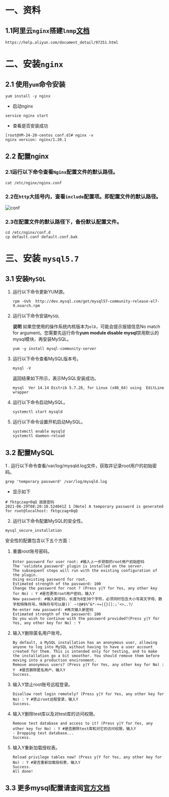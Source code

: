 # 一、资料

## 1.1阿里云`nginx`搭建`lnmp`[文档](https://help.aliyun.com/document_detail/97251.html)

```shell
https://help.aliyun.com/document_detail/97251.html
```

# 二、安装`nginx`

## 2.1 使用`yum`命令安装

```shell
yum install -y nginx
```

- 启动nginx

```shell
service nginx start 
```



- 查看是否安装成功

```shell
[root@VM-24-20-centos conf.d]# nginx -v
nginx version: nginx/1.20.1
```

## 2.2 配置nginx

### 2.1运行以下命令查看`Nginx`配置文件的默认路径。

```shell
cat /etc/nginx/nginx.conf
```

### 2.2在`http`大括号内，查看`include`配置项。即配置文件的默认路径。

![conf](https://yaoliuyang-blog-images.oss-cn-beijing.aliyuncs.com/blogImages/p130116.png)

### 2.3在配置文件的默认路径下，备份默认配置文件。

```shell
cd /etc/nginx/conf.d
cp default.conf default.conf.bak
```

# 三、安装 `mysql5.7`

## 3.1 安装`MySQL`

1. 运行以下命令更新YUM源。

   ```shell
   rpm -Uvh  http://dev.mysql.com/get/mysql57-community-release-el7-9.noarch.rpm
   ```

2. 运行以下命令安装`MySQL`

   **说明** 如果您使用的操作系统内核版本为`el8`，可能会提示报错信息No match for argument。您需要先运行命令**yum module disable mysql**禁用默认的mysql模块，再安装MySQL。

   ```shell
   yum -y install mysql-community-server
   ```

3. 运行以下命令查看MySQL版本号。

   ```shell
   mysql -V
   ```

   返回结果如下所示，表示MySQL安装成功。

   ```shell
   mysql  Ver 14.14 Distrib 5.7.28, for Linux (x86_64) using  EditLine wrapper
   ```

4. 运行以下命令启动MySQL。

   ```shell
   systemctl start mysqld
   ```

5. 运行以下命令设置开机启动MySQL。

   ```shell
   systemctl enable mysqld
   systemctl daemon-reload
   ```

## 3.2 配置MySQL

1 . 运行以下命令查看/var/log/mysqld.log文件，获取并记录root用户的初始密码。

```shell
grep 'temporary password' /var/log/mysqld.log
```

- 显示如下

```shell
# fktgczag+0qQ 就是密码
2021-06-29T08:20:10.524041Z 1 [Note] A temporary password is generated for root@localhost: fktgczag+0qQ
```

2. 运行以下命令配置MySQL的安全性。

```
mysql_secure_installation
```

安全性的配置包含以下五个方面：

1. 重置root账号密码。

   ```shell
   Enter password for user root: #输入上一步获取的root用户初始密码
   The 'validate_password' plugin is installed on the server.
   The subsequent steps will run with the existing configuration of the plugin.
   Using existing password for root.
   Estimated strength of the password: 100 
   Change the password for root ? (Press y|Y for Yes, any other key for No) : Y #是否更改root用户密码，输入Y
   New password: #输入新密码，长度为8至30个字符，必须同时包含大小写英文字母、数字和特殊符号。特殊符号可以是()` ~!@#$%^&*-+=|{}[]:;‘<>,.?/
   Re-enter new password: #再次输入新密码
   Estimated strength of the password: 100 
   Do you wish to continue with the password provided?(Press y|Y for Yes, any other key for No) : Y
   ```

2. 输入Y删除匿名用户账号。

   ```shell
   By default, a MySQL installation has an anonymous user, allowing anyone to log into MySQL without having to have a user account created for them. This is intended only for testing, and to make the installation go a bit smoother. You should remove them before moving into a production environment.
   Remove anonymous users? (Press y|Y for Yes, any other key for No) : Y  #是否删除匿名用户，输入Y
   Success.
   ```

3. 输入Y禁止root账号远程登录。

   ```shell
   Disallow root login remotely? (Press y|Y for Yes, any other key for No) : Y #禁止root远程登录，输入Y
   Success.
   ```

4. 输入Y删除test库以及对test库的访问权限。

   ```shell
   Remove test database and access to it? (Press y|Y for Yes, any other key for No) : Y #是否删除test库和对它的访问权限，输入Y
   - Dropping test database...
   Success.
   ```

5. 输入Y重新加载授权表。

   ```shell
   Reload privilege tables now? (Press y|Y for Yes, any other key for No) : Y #是否重新加载授权表，输入Y
   Success.
   All done!
   ```

## 3.3 更多mysql配置请查阅[官方文档](https://dev.mysql.com/doc/refman/5.7/en/mysql-secure-installation.html?spm=a2c4g.11186623.2.25.32626a94kN53LB)

